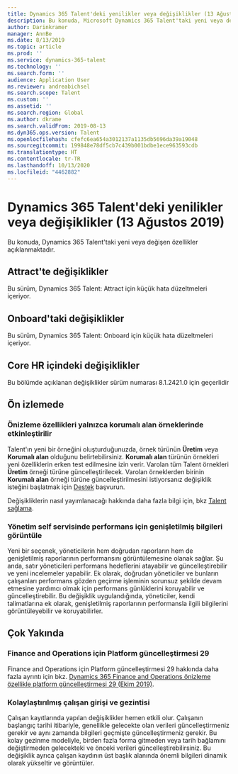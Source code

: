 ```yaml
---
title: Dynamics 365 Talent'deki yenilikler veya değişiklikler (13 Ağustos 2019)
description: Bu konuda, Microsoft Dynamics 365 Talent'taki yeni veya değişen özellikler açıklanmaktadır.
author: Darinkramer
manager: AnnBe
ms.date: 8/13/2019
ms.topic: article
ms.prod: ''
ms.service: dynamics-365-talent
ms.technology: ''
ms.search.form: ''
audience: Application User
ms.reviewer: andreabichsel
ms.search.scope: Talent
ms.custom: ''
ms.assetid: ''
ms.search.region: Global
ms.author: dkrame
ms.search.validFrom: 2019-08-13
ms.dyn365.ops.version: Talent
ms.openlocfilehash: cfefc6ea654a3012137a1135db5696da39a19048
ms.sourcegitcommit: 199848e78df5cb7c439b001bdbe1ece963593cdb
ms.translationtype: HT
ms.contentlocale: tr-TR
ms.lasthandoff: 10/13/2020
ms.locfileid: "4462882"
---
```

# <a name="whats-new-or-changed-in-dynamics-365-talent-august-13-2019"></a>Dynamics 365 Talent'deki yenilikler veya değişiklikler (13 Ağustos 2019)

Bu konuda, Dynamics 365 Talent'taki yeni veya değişen özellikler açıklanmaktadır.

## <a name="changes-in-attract"></a>Attract'te değişiklikler
Bu sürüm, Dynamics 365 Talent: Attract için küçük hata düzeltmeleri içeriyor.

## <a name="changes-in-onboard"></a>Onboard'taki değişiklikler
Bu sürüm, Dynamics 365 Talent: Onboard için küçük hata düzeltmeleri içeriyor.

## <a name="changes-in-core-hr"></a>Core HR içindeki değişiklikler
Bu bölümde açıklanan değişiklikler sürüm numarası 8.1.2421.0 için geçerlidir

## <a name="in-preview"></a>Ön izlemede

### <a name="preview-features-are-enabled-only-in-sandbox-instances"></a>Önizleme özellikleri yalnızca korumalı alan örneklerinde etkinleştirilir

Talent'ın yeni bir örneğini oluşturduğunuzda, örnek türünün **Üretim** veya **Korumalı alan** olduğunu belirtebilirsiniz. **Korumalı alan** türünün örnekleri yeni özelliklerin erken test edilmesine izin verir. Varolan tüm Talent örnekleri **Üretim** örneği türüne güncelleştirilecek. Varolan örneklerden birinin **Korumalı alan** örneği türüne güncelleştirilmesini istiyorsanız değişiklik isteğini başlatmak için  [Destek](https://docs.microsoft.com/dynamics365/unified-operations/talent/talent-support) başvurun.

Değişikliklerin nasıl yayımlanacağı hakkında daha fazla bilgi için, bkz [Talent sağlama](https://docs.microsoft.com/dynamics365/unified-operations/talent/provisioning-talent).

### <a name="view-extended-information-for-performance-in-manager-self-service"></a>Yönetim self servisinde performans için genişletilmiş bilgileri görüntüle

Yeni bir seçenek, yöneticilerin hem doğrudan raporların hem de genişletilmiş raporlarının performansını görüntülemesine olanak sağlar. Şu anda, satır yöneticileri performans hedeflerini atayabilir ve güncelleştirebilir ve yeni incelemeler yapabilir. Ek olarak, doğrudan yöneticiler ve bunların çalışanları performans gözden geçirme işleminin sorunsuz şekilde devam etmesine yardımcı olmak için performans günlüklerini koruyabilir ve güncelleştirebilir. Bu değişiklik uygulandığında, yöneticiler, kendi talimatlarına ek olarak, genişletilmiş raporlarının performansla ilgili bilgilerini görüntüleyebilir ve koruyabilirler.

## <a name="coming-soon"></a>Çok Yakında

### <a name="platform-update-29-for-finance-and-operations"></a>Finance and Operations için Platform güncelleştirmesi 29

Finance and Operations için Platform güncelleştirmesi 29 hakkında daha fazla ayrıntı için bkz. [Dynamics 365 Finance and Operations önizleme özellikle platform güncelleştirmesi 29 (Ekim 2019)](https://docs.microsoft.com/dynamics365/unified-operations/fin-and-ops/get-started/whats-new-platform-update-29).

### <a name="streamlined-employee-entry-and-navigation"></a>Kolaylaştırılmış çalışan girişi ve gezintisi

Çalışan kayıtlarında yapılan değişiklikler hemen etkili olur. Çalışanın başlangıç tarihi itibariyle, genellikle gelecekte olan verileri güncelleştirmeniz gerekir ve aynı zamanda bilgileri geçmişte güncelleştirmeniz gerekir. Bu kolay gezinme modeliyle, birden fazla forma gitmeden veya tarih bağlamını değiştirmeden gelecekteki ve önceki verileri güncelleştirebilirsiniz. Bu değişiklik ayrıca çalışan kaydının üst başlık alanında önemli bilgileri dinamik olarak yükseltir ve görüntüler.



